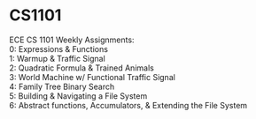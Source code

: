 # CS1101
ECE CS 1101 Weekly Assignments:\
0: Expressions & Functions\
1: Warmup & Traffic Signal\
2: Quadratic Formula & Trained Animals\
3: World Machine w/ Functional Traffic Signal\
4: Family Tree Binary Search\
5: Building & Navigating a File System\
6: Abstract functions, Accumulators, & Extending the File System
